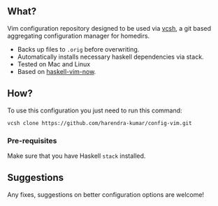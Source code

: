## What?
Vim configuration repository designed to be used via
[vcsh](https://github.com/RichiH/vcsh), a git based aggregating configuration
manager for homedirs.

* Backs up files to `.orig` before overwriting.
* Automatically installs necessary haskell dependencies via stack.
* Tested on Mac and Linux
* Based on [haskell-vim-now](https://github.com/begriffs/haskell-vim-now).

## How?
To use this configuration you just need to run this command:

```
vcsh clone https://github.com/harendra-kumar/config-vim.git
```

### Pre-requisites
Make sure that you have Haskell `stack` installed.

## Suggestions
Any fixes, suggestions on better configuration options are welcome!

